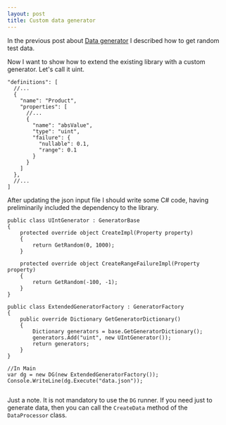 ```yaml
---
layout: post
title: Custom data generator 
---
```


In the previous post about <a href="/2020/08/27/Data generator">Data generator</a> I described how to get random test data.

Now I want to show how to extend the existing library with a custom generator. Let's call it uint.

<pre><code class="language-cs">"definitions": [
  //...
  {
    "name": "Product",
    "properties": [
      //...
      {
        "name": "absValue",
        "type": "uint",
        "failure": {
          "nullable": 0.1,
          "range": 0.1 
        }
      }
    ]
  },
  //...
]
</code></pre>

After updating the json input file I should write some C# code, having preliminarily included the dependency to the library.

<pre><code class="language-cs">public class UIntGenerator : GeneratorBase
{
    protected override object CreateImpl(Property property)
    {
        return GetRandom(0, 1000);
    }

    protected override object CreateRangeFailureImpl(Property property)
    {
        return GetRandom(-100, -1);
    }
}

public class ExtendedGeneratorFactory : GeneratorFactory
{
    public override Dictionary<string, GeneratorBase> GetGeneratorDictionary()
    {
        Dictionary<string, GeneratorBase> generators = base.GetGeneratorDictionary();
        generators.Add("uint", new UIntGenerator());
        return generators;
    }
}

//In Main
var dg = new DG(new ExtendedGeneratorFactory());
Console.WriteLine(dg.Execute("data.json"));

</code></pre>

Just a note. It is not mandatory to use the <code>DG</code> runner. If you need just to generate data, then you can call the <code>CreateData</code> method of the <code>DataProcessor</code> class.